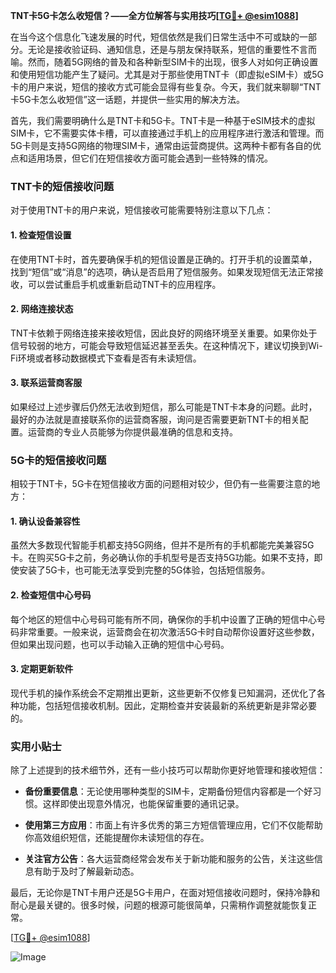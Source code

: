 **TNT卡5G卡怎么收短信？——全方位解答与实用技巧[[TG💪+ @esim1088](https://t.me/s/esim1088)]**

在当今这个信息化飞速发展的时代，短信依然是我们日常生活中不可或缺的一部分。无论是接收验证码、通知信息，还是与朋友保持联系，短信的重要性不言而喻。然而，随着5G网络的普及和各种新型SIM卡的出现，很多人对如何正确设置和使用短信功能产生了疑问。尤其是对于那些使用TNT卡（即虚拟eSIM卡）或5G卡的用户来说，短信的接收方式可能会显得有些复杂。今天，我们就来聊聊“TNT卡5G卡怎么收短信”这一话题，并提供一些实用的解决方法。

首先，我们需要明确什么是TNT卡和5G卡。TNT卡是一种基于eSIM技术的虚拟SIM卡，它不需要实体卡槽，可以直接通过手机上的应用程序进行激活和管理。而5G卡则是支持5G网络的物理SIM卡，通常由运营商提供。这两种卡都有各自的优点和适用场景，但它们在短信接收方面可能会遇到一些特殊的情况。

### TNT卡的短信接收问题

对于使用TNT卡的用户来说，短信接收可能需要特别注意以下几点：

#### 1. **检查短信设置**
   在使用TNT卡时，首先要确保手机的短信设置是正确的。打开手机的设置菜单，找到“短信”或“消息”的选项，确认是否启用了短信服务。如果发现短信无法正常接收，可以尝试重启手机或重新启动TNT卡的应用程序。

#### 2. **网络连接状态**
   TNT卡依赖于网络连接来接收短信，因此良好的网络环境至关重要。如果你处于信号较弱的地方，可能会导致短信延迟甚至丢失。在这种情况下，建议切换到Wi-Fi环境或者移动数据模式下查看是否有未读短信。

#### 3. **联系运营商客服**
   如果经过上述步骤后仍然无法收到短信，那么可能是TNT卡本身的问题。此时，最好的办法就是直接联系你的运营商客服，询问是否需要更新TNT卡的相关配置。运营商的专业人员能够为你提供最准确的信息和支持。

### 5G卡的短信接收问题

相较于TNT卡，5G卡在短信接收方面的问题相对较少，但仍有一些需要注意的地方：

#### 1. **确认设备兼容性**
   虽然大多数现代智能手机都支持5G网络，但并不是所有的手机都能完美兼容5G卡。在购买5G卡之前，务必确认你的手机型号是否支持5G功能。如果不支持，即使安装了5G卡，也可能无法享受到完整的5G体验，包括短信服务。

#### 2. **检查短信中心号码**
   每个地区的短信中心号码可能有所不同，确保你的手机中设置了正确的短信中心号码非常重要。一般来说，运营商会在初次激活5G卡时自动帮你设置好这些参数，但如果出现问题，也可以手动输入正确的短信中心号码。

#### 3. **定期更新软件**
   现代手机的操作系统会不定期推出更新，这些更新不仅修复已知漏洞，还优化了各种功能，包括短信接收机制。因此，定期检查并安装最新的系统更新是非常必要的。

### 实用小贴士

除了上述提到的技术细节外，还有一些小技巧可以帮助你更好地管理和接收短信：

- **备份重要信息**：无论使用哪种类型的SIM卡，定期备份短信内容都是一个好习惯。这样即使出现意外情况，也能保留重要的通讯记录。
  
- **使用第三方应用**：市面上有许多优秀的第三方短信管理应用，它们不仅能帮助你高效组织短信，还能提醒你未读短信的存在。

- **关注官方公告**：各大运营商经常会发布关于新功能和服务的公告，关注这些信息有助于及时了解最新动态。

最后，无论你是TNT卡用户还是5G卡用户，在面对短信接收问题时，保持冷静和耐心是最关键的。很多时候，问题的根源可能很简单，只需稍作调整就能恢复正常。

[[TG💪+ @esim1088](https://t.me/s/esim1088)]  

![Image](https://i.postimg.cc/4NQfJmqS/Snipaste-2025-05-13-00-14-12.png)
